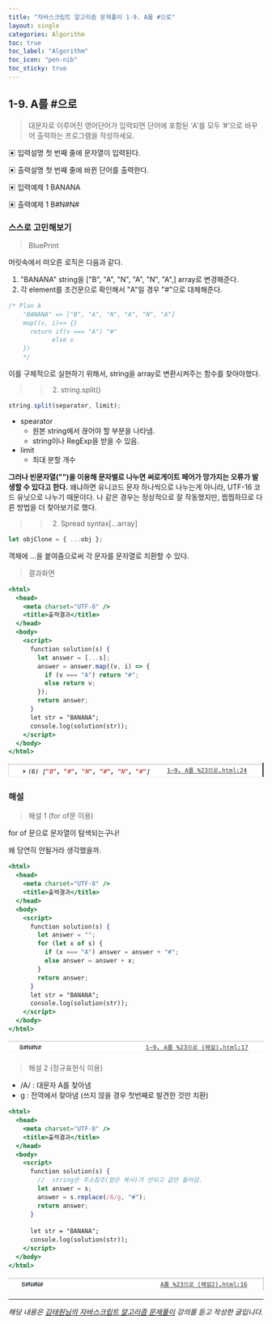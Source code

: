 ```yaml
---
title: "자바스크립트 알고리즘 문제풀이 1-9. A를 #으로"
layout: single
categories: Algorithm
toc: true
toc_label: "Algorithm"
toc_icon: "pen-nib"
toc_sticky: true
---
```


## 1-9. A를 #으로

> 대문자로 이루어진 영어단어가 입력되면 단어에 포함된 ‘A'를 모두 ’#‘으로 바꾸어 출력하는
> 프로그램을 작성하세요.

▣ 입력설명
첫 번째 줄에 문자열이 입력된다.

▣ 출력설명
첫 번째 줄에 바뀐 단어를 출력한다.

▣ 입력예제 1
BANANA

▣ 출력예제 1
B#N#N#

### 스스로 고민해보기

> BluePrint

머릿속에서 떠오른 로직은 다음과 같다.

1. "BANANA" string을 ["B", "A", "N", "A", "N", "A",] array로 변경해준다.
2. 각 element를 조건문으로 확인해서 "A"일 경우 "#"으로 대체해준다.

```jsx
/* Plan A
    "BANANA" => ["B", "A", "N", "A", "N", "A"]
    map((v, i)=> {}
      return if(v === "A") "#"
            else v
    })
    */
```

이를 구체적으로 실현하기 위해서, string을 array로 변환시켜주는 함수를 찾아야했다.

> > 2.  string.split()

```jsx
string.split(separator, limit);
```

- spearator
  - 원본 string에서 끊어야 할 부분을 나타냄.
  - string이나 RegExp을 받을 수 있음.
- limit
  - 최대 분할 개수

**그러나 빈문자열("")을 이용해 문자별로 나누면 써로게이트 페어가 망가지는 오류가 발생할 수 있다고 한다.**
왜냐하면 유니코드 문자 하나씩으로 나누는게 아니라, UTF-16 코드 유닛으로 나누기 때문이다.
나 같은 경우는 정상적으로 잘 작동했지만, 찝찝하므로 다른 방법을 더 찾아보기로 했다.

> > 2.  Spread syntax[...array]

```jsx
let objClone = { ...obj };
```

객체에 ...을 붙여줌으로써 각 문자를 문자열로 치환할 수 있다.

> 결과화면

```jsx
<html>
  <head>
    <meta charset="UTF-8" />
    <title>출력결과</title>
  </head>
  <body>
    <script>
      function solution(s) {
        let answer = [...s];
        answer = answer.map((v, i) => {
          if (v === "A") return "#";
          else return v;
        });
        return answer;
      }
      let str = "BANANA";
      console.log(solution(str));
    </script>
  </body>
</html>
```

![1](/assets/images/algorithm/algo9-00001.png)

### 해설

> 해설 1 (for of문 이용)

for of 문으로 문자열이 탐색되는구나!

왜 당연히 안될거라 생각했을까.

```jsx
<html>
  <head>
    <meta charset="UTF-8" />
    <title>출력결과</title>
  </head>
  <body>
    <script>
      function solution(s) {
        let answer = "";
        for (let x of s) {
          if (x === "A") answer = answer + "#";
          else answer = answer + x;
        }
        return answer;
      }
      let str = "BANANA";
      console.log(solution(str));
    </script>
  </body>
</html>
```

![2](/assets/images/algorithm/algo9-00002.png)

> 해설 2 (정규표현식 이용)

- /A/ : 대문자 A를 찾아냄
- g : 전역에서 찾아냄 (쓰지 않을 경우 첫번째로 발견한 것만 치환)

```jsx
<html>
  <head>
    <meta charset="UTF-8" />
    <title>출력결과</title>
  </head>
  <body>
    <script>
      function solution(s) {
        //  string은 주소참조(얕은 복사)가 안되고 값만 들어감.
        let answer = s;
        answer = s.replace(/A/g, "#");
        return answer;
      }

      let str = "BANANA";
      console.log(solution(str));
    </script>
  </body>
</html>
```

![3](/assets/images/algorithm/algo9-00003.png)

---

_해당 내용은 [김태원님의 자바스크립트 알고리즘 문제풀이](https://www.inflearn.com/course/%EC%9E%90%EB%B0%94%EC%8A%A4%ED%81%AC%EB%A6%BD%ED%8A%B8-%EC%95%8C%EA%B3%A0%EB%A6%AC%EC%A6%98-%EB%AC%B8%EC%A0%9C%ED%92%80%EC%9D%B4/dashboard) 강의를 듣고 작성한 글입니다._
